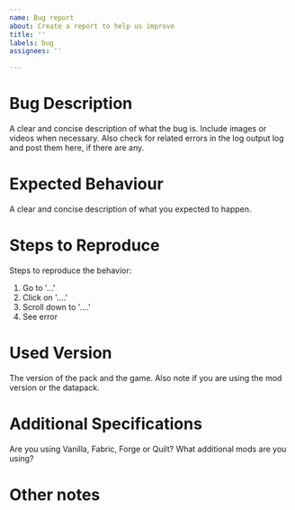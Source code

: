 ```yaml
---
name: Bug report
about: Create a report to help us improve
title: ''
labels: bug
assignees: ''

---
```


# Bug Description
A clear and concise description of what the bug is.
Include images or videos when necessary.
Also check for related errors in the log output log and post them here, if there are any.

# Expected Behaviour
A clear and concise description of what you expected to happen.

# Steps to Reproduce
Steps to reproduce the behavior:
1. Go to '...'
2. Click on '....'
3. Scroll down to '....'
4. See error

# Used Version
The version of the pack and the game.
Also note if you are using the mod version or the datapack.

# Additional Specifications
Are you using Vanilla, Fabric, Forge or Quilt? What additional mods are you using?

# Other notes
